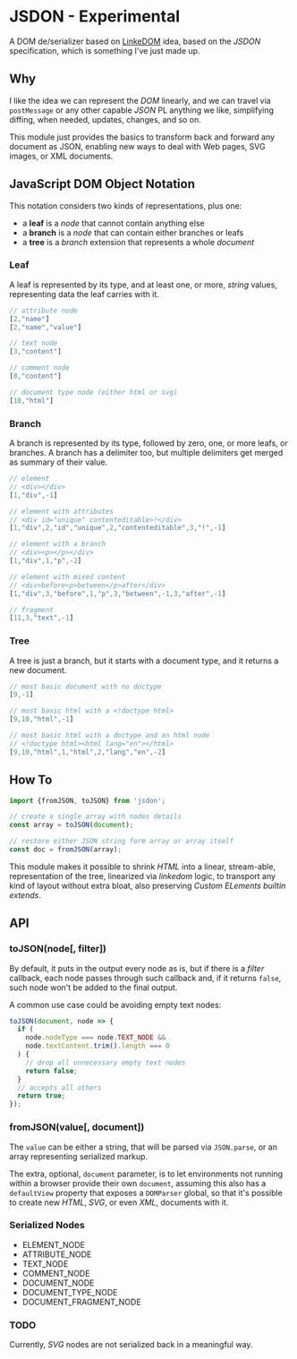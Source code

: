 # JSDON - Experimental

A DOM de/serializer based on [LinkeDOM](https://github.com/WebReflection/linkedom#readme) idea, based on the *JSDON* specification, which is something I've just made up.

## Why

I like the idea we can represent the *DOM* linearly, and we can travel via `postMessage` or any other capable *JSON* PL anything we like, simplifying diffing, when needed, updates, changes, and so on.

This module just provides the basics to transform back and forward any document as JSON, enabling new ways to deal with Web pages, SVG images, or XML documents.

## JavaScript DOM Object Notation

This notation considers two kinds of representations, plus one:

  * a **leaf** is a *node* that cannot contain anything else
  * a **branch** is a *node* that can contain either branches or leafs
  * a **tree** is a *branch* extension that represents a whole *document*

### Leaf

A leaf is represented by its type, and at least one, or more, *string* values, representing data the leaf carries with it.

```js
// attribute node
[2,"name"]
[2,"name","value"]

// text node
[3,"content"]

// comment node
[8,"content"]

// document type node (either html or svg)
[10,"html"]
```

### Branch

A branch is represented by its type, followed by zero, one, or more leafs, or branches. A branch has a delimiter too, but multiple delimiters get merged as summary of their value.

```js
// element
// <div></div>
[1,"div",-1]

// element with attributes
// <div id="unique" contenteditable>!</div>
[1,"div",2,"id","unique",2,"contenteditable",3,"!",-1]

// element with a branch
// <div><p></p></div>
[1,"div",1,"p",-2]

// element with mixed content
// <div>before<p>between</p>after</div>
[1,"div",3,"before",1,"p",3,"between",-1,3,"after",-1]

// fragment
[11,3,"text",-1]
```

### Tree

A tree is just a branch, but it starts with a document type, and it returns a new document.

```js
// most basic document with no doctype
[9,-1]

// most basic html with a <!doctype html>
[9,10,"html",-1]

// most basic html with a doctype and an html node
// <!doctype html><html lang="en"></html>
[9,10,"html",1,"html",2,"lang","en",-2]
```

## How To
```js
import {fromJSON, toJSON} from 'jsdon';

// create a single array with nodes details
const array = toJSON(document);

// restore either JSON string form array or array itself
const doc = fromJSON(array);
```

This module makes it possible to shrink *HTML* into a linear, stream-able, representation of the tree, linearized via *linkedom* logic, to transport any kind of layout without extra bloat, also preserving *Custom ELements builtin extends*.

## API

### toJSON(node[, filter])

By default, it puts in the output every node as is, but if there is a *filter* callback, each node passes through such callback and, if it returns `false`, such node won't be added to the final output.

A common use case could be avoiding empty text nodes:
```js
toJSON(document, node => {
  if (
    node.nodeType === node.TEXT_NODE &&
    node.textContent.trim().length === 0
  ) {
    // drop all unnecessary empty text nodes
    return false;
  }
  // accepts all others
  return true;
});
```

### fromJSON(value[, document])

The `value` can be either a string, that will be parsed via `JSON.parse`, or an array representing serialized markup.

The extra, optional, `document` parameter, is to let environments not running within a browser provide their own `document`, assuming this also has a `defaultView` property that exposes a `DOMParser` global, so that it's possible to create new *HTML*, *SVG*, or even *XML*, documents with it.

### Serialized Nodes

  * ELEMENT_NODE
  * ATTRIBUTE_NODE
  * TEXT_NODE
  * COMMENT_NODE
  * DOCUMENT_NODE
  * DOCUMENT_TYPE_NODE
  * DOCUMENT_FRAGMENT_NODE

### TODO

Currently, *SVG* nodes are not serialized back in a meaningful way.
